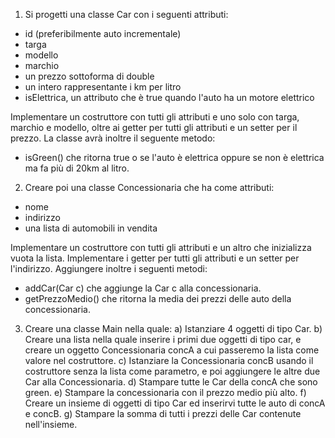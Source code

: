 1) Si progetti una classe Car con i seguenti attributi:

- id (preferibilmente auto incrementale)
- targa
- modello
- marchio
- un prezzo sottoforma di double
- un intero rappresentante i km per litro
- isElettrica, un attributo che è true quando l'auto ha un motore elettrico

Implementare un costruttore con tutti gli attributi e uno solo con targa, marchio e modello,
oltre ai getter per tutti gli attributi e un setter per il prezzo.
La classe avrà inoltre il seguente metodo:

- isGreen() che ritorna true o se l'auto è elettrica oppure se non è elettrica ma fa più di 20km
  al litro.

2) Creare poi una classe Concessionaria che ha come attributi:

- nome
- indirizzo
- una lista di automobili in vendita

Implementare un costruttore con tutti gli attributi e un altro che inizializza vuota la lista.
Implementare i getter per tutti gli attributi e un setter per l'indirizzo. Aggiungere inoltre i seguenti
metodi:

- addCar(Car c) che aggiunge la Car c alla concessionaria.
- getPrezzoMedio() che ritorna la media dei prezzi delle auto della concessionaria.

3) Creare una classe Main nella quale:
   a) Istanziare 4 oggetti di tipo Car.
   b) Creare una lista nella quale inserire i primi due oggetti di tipo car, e creare un oggetto Concessionaria
   concA a cui passeremo la lista come valore nel costruttore.
   c) Istanziare la Concessionaria concB usando il costruttore senza la lista come parametro, e poi aggiungere
   le altre due Car alla Concessionaria.
   d) Stampare tutte le Car della concA che sono green.
   e) Stampare la concessionaria con il prezzo medio più alto.
   f) Creare un insieme di oggetti di tipo Car ed inserirvi tutte le auto di concA e concB.
   g) Stampare la somma di tutti i prezzi delle Car contenute nell'insieme.